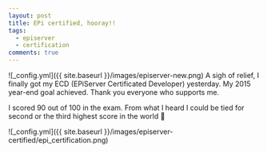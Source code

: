 ```yaml
---
layout: post
title: EPi certified, hooray!!
tags:
  - episerver
  - certification
comments: true
---
```


![_config.yml]({{ site.baseurl }}/images/episerver-new.png)
A sigh of relief, I finally got my ECD (EPiServer Certificated Developer) yesterday. My 2015 year-end goal achieved. Thank you everyone who supports me.
<!--more-->

I scored 90 out of 100 in the exam. From what I heard I could be tied for second or the third highest score in the world 🙂


![_config.yml]({{ site.baseurl }}/images/episerver-certified/epi_certification.png)



